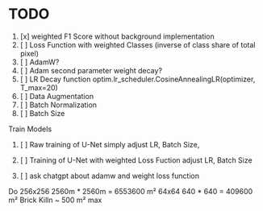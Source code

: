 # TODO
1. [x] weighted F1 Score without background implementation
1. [ ]  Loss Function with weighted Classes (inverse of class share of total pixel) 
1. [ ] AdamW?
1. [ ] Adam second parameter weight decay?
1. [ ] LR Decay function  optim.lr_scheduler.CosineAnnealingLR(optimizer, T_max=20)
1. [ ] Data Augmentation
1. [ ] Batch Normalization
1. [ ] Batch Size


Train Models
1. [ ] Raw training of U-Net simply adjust LR, Batch Size, 
1. [ ] Training of U-Net with weighted Loss Fuction adjust LR, Batch Size





1. [ ] ask chatgpt about adamw and weight loss function



Do
256x256 2560m * 2560m = 6553600 m²
64x64 640 * 640 = 409600 m² 
Brick Killn ~ 500 m² max

